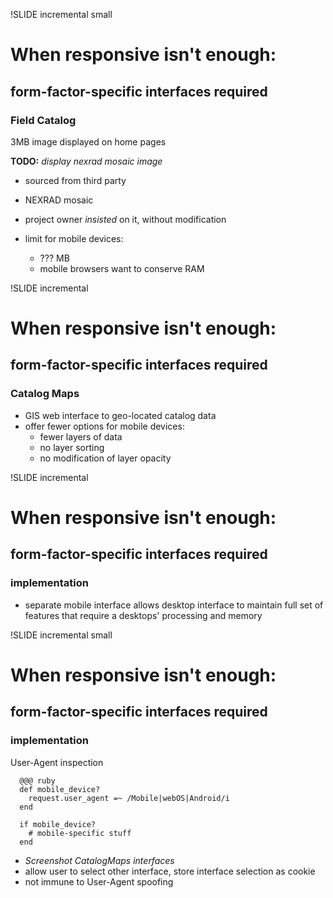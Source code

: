 !SLIDE incremental small
# When responsive isn't enough:

## form-factor-specific interfaces required

### Field Catalog

3MB image displayed on home pages

**TODO:** *display nexrad mosaic image*

- sourced from third party
- NEXRAD mosaic
- project owner *insisted* on it, without modification
- limit for mobile devices:

    - ??? MB
    - mobile browsers want to conserve RAM

!SLIDE incremental

# When responsive isn't enough:

## form-factor-specific interfaces required

### Catalog Maps

- GIS web interface to geo-located catalog data
- offer fewer options for mobile devices:
  - fewer layers of data
  - no layer sorting
  - no modification of layer opacity

!SLIDE incremental

# When responsive isn't enough:

## form-factor-specific interfaces required

### implementation

- separate mobile interface allows desktop interface to maintain
  full set of features that require a desktops' processing and memory

!SLIDE incremental small

# When responsive isn't enough:

## form-factor-specific interfaces required

### implementation

User-Agent inspection

      @@@ ruby
      def mobile_device?
        request.user_agent =~ /Mobile|webOS|Android/i
      end

      if mobile_device?
        # mobile-specific stuff
      end
 - *Screenshot CatalogMaps interfaces*
 - allow user to select other interface, store interface selection as cookie
 - not immune to User-Agent spoofing

